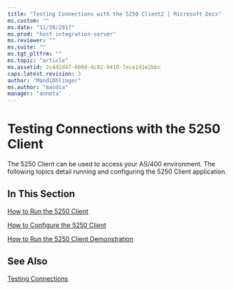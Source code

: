 ```yaml
---
title: "Testing Connections with the 5250 Client2 | Microsoft Docs"
ms.custom: ""
ms.date: "11/30/2017"
ms.prod: "host-integration-server"
ms.reviewer: ""
ms.suite: ""
ms.tgt_pltfrm: ""
ms.topic: "article"
ms.assetid: 2c4d2d47-608d-4c82-9410-7ece1d1e2bbc
caps.latest.revision: 3
author: "MandiOhlinger"
ms.author: "mandia"
manager: "anneta"
---
```

# Testing Connections with the 5250 Client
The 5250 Client can be used to access your AS/400 environment. The following topics detail running and configuring the 5250 Client application.  
  
## In This Section  
 [How to Run the 5250 Client](../core/how-to-run-the-5250-client2.md)  
  
 [How to Configure the 5250 Client](../core/how-to-configure-the-5250-client1.md)  
  
 [How to Run the 5250 Client Demonstration](../core/how-to-run-the-5250-client-demonstration2.md)  
  
## See Also  
 [Testing Connections](../core/testing-connections2.md)